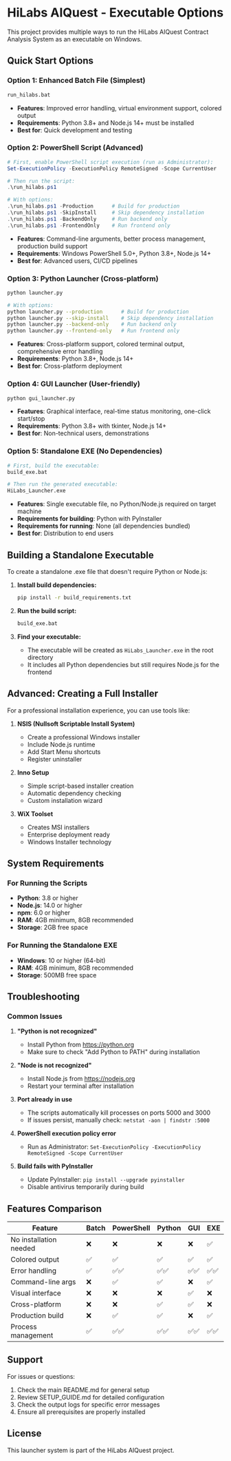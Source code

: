 # HiLabs AIQuest - Executable Options

This project provides multiple ways to run the HiLabs AIQuest Contract Analysis System as an executable on Windows.

## Quick Start Options

### Option 1: Enhanced Batch File (Simplest)
```bash
run_hilabs.bat
```
- **Features**: Improved error handling, virtual environment support, colored output
- **Requirements**: Python 3.8+ and Node.js 14+ must be installed
- **Best for**: Quick development and testing

### Option 2: PowerShell Script (Advanced)
```powershell
# First, enable PowerShell script execution (run as Administrator):
Set-ExecutionPolicy -ExecutionPolicy RemoteSigned -Scope CurrentUser

# Then run the script:
.\run_hilabs.ps1

# With options:
.\run_hilabs.ps1 -Production      # Build for production
.\run_hilabs.ps1 -SkipInstall     # Skip dependency installation
.\run_hilabs.ps1 -BackendOnly     # Run backend only
.\run_hilabs.ps1 -FrontendOnly    # Run frontend only
```
- **Features**: Command-line arguments, better process management, production build support
- **Requirements**: Windows PowerShell 5.0+, Python 3.8+, Node.js 14+
- **Best for**: Advanced users, CI/CD pipelines

### Option 3: Python Launcher (Cross-platform)
```bash
python launcher.py

# With options:
python launcher.py --production      # Build for production
python launcher.py --skip-install    # Skip dependency installation
python launcher.py --backend-only    # Run backend only
python launcher.py --frontend-only   # Run frontend only
```
- **Features**: Cross-platform support, colored terminal output, comprehensive error handling
- **Requirements**: Python 3.8+, Node.js 14+
- **Best for**: Cross-platform deployment

### Option 4: GUI Launcher (User-friendly)
```bash
python gui_launcher.py
```
- **Features**: Graphical interface, real-time status monitoring, one-click start/stop
- **Requirements**: Python 3.8+ with tkinter, Node.js 14+
- **Best for**: Non-technical users, demonstrations

### Option 5: Standalone EXE (No Dependencies)
```bash
# First, build the executable:
build_exe.bat

# Then run the generated executable:
HiLabs_Launcher.exe
```
- **Features**: Single executable file, no Python/Node.js required on target machine
- **Requirements for building**: Python with PyInstaller
- **Requirements for running**: None (all dependencies bundled)
- **Best for**: Distribution to end users

## Building a Standalone Executable

To create a standalone .exe file that doesn't require Python or Node.js:

1. **Install build dependencies:**
   ```bash
   pip install -r build_requirements.txt
   ```

2. **Run the build script:**
   ```bash
   build_exe.bat
   ```

3. **Find your executable:**
   - The executable will be created as `HiLabs_Launcher.exe` in the root directory
   - It includes all Python dependencies but still requires Node.js for the frontend

## Advanced: Creating a Full Installer

For a professional installation experience, you can use tools like:

1. **NSIS (Nullsoft Scriptable Install System)**
   - Create a professional Windows installer
   - Include Node.js runtime
   - Add Start Menu shortcuts
   - Register uninstaller

2. **Inno Setup**
   - Simple script-based installer creation
   - Automatic dependency checking
   - Custom installation wizard

3. **WiX Toolset**
   - Creates MSI installers
   - Enterprise deployment ready
   - Windows Installer technology

## System Requirements

### For Running the Scripts
- **Python**: 3.8 or higher
- **Node.js**: 14.0 or higher
- **npm**: 6.0 or higher
- **RAM**: 4GB minimum, 8GB recommended
- **Storage**: 2GB free space

### For Running the Standalone EXE
- **Windows**: 10 or higher (64-bit)
- **RAM**: 4GB minimum, 8GB recommended
- **Storage**: 500MB free space

## Troubleshooting

### Common Issues

1. **"Python is not recognized"**
   - Install Python from https://python.org
   - Make sure to check "Add Python to PATH" during installation

2. **"Node is not recognized"**
   - Install Node.js from https://nodejs.org
   - Restart your terminal after installation

3. **Port already in use**
   - The scripts automatically kill processes on ports 5000 and 3000
   - If issues persist, manually check: `netstat -aon | findstr :5000`

4. **PowerShell execution policy error**
   - Run as Administrator: `Set-ExecutionPolicy -ExecutionPolicy RemoteSigned -Scope CurrentUser`

5. **Build fails with PyInstaller**
   - Update PyInstaller: `pip install --upgrade pyinstaller`
   - Disable antivirus temporarily during build

## Features Comparison

| Feature | Batch | PowerShell | Python | GUI | EXE |
|---------|-------|------------|--------|-----|-----|
| No installation needed | ❌ | ❌ | ❌ | ❌ | ✅ |
| Colored output | ✅ | ✅ | ✅ | ✅ | ✅ |
| Error handling | ✅ | ✅✅ | ✅✅ | ✅✅ | ✅✅ |
| Command-line args | ❌ | ✅ | ✅ | ❌ | ✅ |
| Visual interface | ❌ | ❌ | ❌ | ✅ | ❌ |
| Cross-platform | ❌ | ❌ | ✅ | ✅ | ❌ |
| Production build | ❌ | ✅ | ✅ | ❌ | ✅ |
| Process management | ✅ | ✅✅ | ✅✅ | ✅✅ | ✅✅ |

## Support

For issues or questions:
1. Check the main README.md for general setup
2. Review SETUP_GUIDE.md for detailed configuration
3. Check the output logs for specific error messages
4. Ensure all prerequisites are properly installed

## License

This launcher system is part of the HiLabs AIQuest project.
